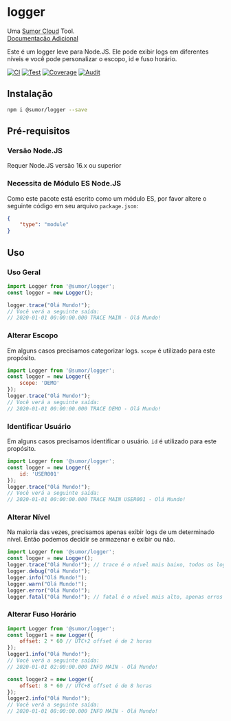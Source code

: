 # logger

Uma [Sumor Cloud](https://sumor.cloud) Tool.  
[Documentação Adicional](https://sumor.cloud/logger)

Este é um logger leve para Node.JS.
Ele pode exibir logs em diferentes níveis e você pode personalizar o escopo, id e fuso horário.

[![CI](https://github.com/sumor-cloud/logger/actions/workflows/ci.yml/badge.svg)](https://github.com/sumor-cloud/logger/actions/workflows/ci.yml)
[![Test](https://github.com/sumor-cloud/logger/actions/workflows/ut.yml/badge.svg)](https://github.com/sumor-cloud/logger/actions/workflows/ut.yml)
[![Coverage](https://github.com/sumor-cloud/logger/actions/workflows/coverage.yml/badge.svg)](https://github.com/sumor-cloud/logger/actions/workflows/coverage.yml)
[![Audit](https://github.com/sumor-cloud/logger/actions/workflows/audit.yml/badge.svg)](https://github.com/sumor-cloud/logger/actions/workflows/audit.yml)

## Instalação
```bash
npm i @sumor/logger --save
```

## Pré-requisitos

### Versão Node.JS
Requer Node.JS versão 16.x ou superior

### Necessita de Módulo ES Node.JS
Como este pacote está escrito como um módulo ES, por favor altere o seguinte código em seu arquivo `package.json`:
```json
{
    "type": "module"
}
```

## Uso

### Uso Geral

```js
import Logger from '@sumor/logger';
const logger = new Logger();

logger.trace("Olá Mundo!");
// Você verá a seguinte saída:
// 2020-01-01 00:00:00.000 TRACE MAIN - Olá Mundo!
```

### Alterar Escopo
Em alguns casos precisamos categorizar logs. `scope` é utilizado para este propósito.
```js
import Logger from '@sumor/logger';
const logger = new Logger({
    scope: 'DEMO'
});
logger.trace("Olá Mundo!");
// Você verá a seguinte saída:
// 2020-01-01 00:00:00.000 TRACE DEMO - Olá Mundo!
```

### Identificar Usuário
Em alguns casos precisamos identificar o usuário. `id` é utilizado para este propósito.
```js
import Logger from '@sumor/logger';
const logger = new Logger({
    id: 'USER001'
});
logger.trace("Olá Mundo!");
// Você verá a seguinte saída:
// 2020-01-01 00:00:00.000 TRACE MAIN USER001 - Olá Mundo!
```

### Alterar Nível
Na maioria das vezes, precisamos apenas exibir logs de um determinado nível. Então podemos decidir se armazenar e exibir ou não.
```js
import Logger from '@sumor/logger';
const logger = new Logger();
logger.trace("Olá Mundo!"); // trace é o nível mais baixo, todos os logs serão exibidos
logger.debug("Olá Mundo!");
logger.info("Olá Mundo!");
logger.warn("Olá Mundo!");
logger.error("Olá Mundo!");
logger.fatal("Olá Mundo!"); // fatal é o nível mais alto, apenas erros críticos serão exibidos
```

### Alterar Fuso Horário
```js
import Logger from '@sumor/logger';
const logger1 = new Logger({
    offset: 2 * 60 // UTC+2 offset é de 2 horas
});
logger1.info("Olá Mundo!");
// Você verá a seguinte saída:
// 2020-01-01 02:00:00.000 INFO MAIN - Olá Mundo!

const logger2 = new Logger({
    offset: 8 * 60 // UTC+8 offset é de 8 horas
});
logger2.info("Olá Mundo!");
// Você verá a seguinte saída:
// 2020-01-01 08:00:00.000 INFO MAIN - Olá Mundo!

```